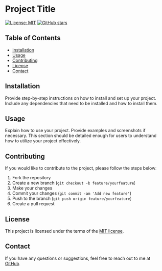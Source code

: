 # Project Title

[![License: MIT](https://img.shields.io/badge/License-MIT-yellow.svg)](https://opensource.org/licenses/MIT)
[![GitHub stars](https://img.shields.io/github/stars/yourusername/yourrepository.svg)](https://github.com/IftyER/yt)


## Table of Contents

- [Installation](#installation)
- [Usage](#usage)
- [Contributing](#contributing)
- [License](#license)
- [Contact](#contact)

## Installation

Provide step-by-step instructions on how to install and set up your project. Include any dependencies that need to be installed and how to install them.

## Usage

Explain how to use your project. Provide examples and screenshots if necessary. This section should be detailed enough for users to understand how to utilize your project effectively.

## Contributing

If you would like to contribute to the project, please follow the steps below:

1. Fork the repository
2. Create a new branch (`git checkout -b feature/yourfeature`)
3. Make your changes
4. Commit your changes (`git commit -am 'Add new feature'`)
5. Push to the branch (`git push origin feature/yourfeature`)
6. Create a pull request

## License

This project is licensed under the terms of the [MIT license](https://opensource.org/licenses/MIT).

## Contact

If you have any questions or suggestions, feel free to reach out to me at [GitHub](https://github.com/IftyER).

